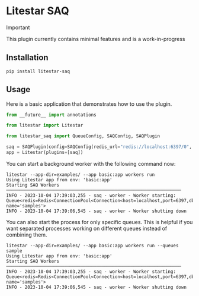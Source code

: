# Litestar SAQ

> [!IMPORTANT]
> This plugin currently contains minimal features and is a work-in-progress

## Installation

```shell
pip install litestar-saq
```

## Usage

Here is a basic application that demonstrates how to use the plugin.

```python
from __future__ import annotations

from litestar import Litestar

from litestar_saq import QueueConfig, SAQConfig, SAQPlugin

saq = SAQPlugin(config=SAQConfig(redis_url="redis://localhost:6397/0", queue_configs=[QueueConfig(name="samples")]))
app = Litestar(plugins=[saq])


```

You can start a background worker with the following command now:

```shell
litestar --app-dir=examples/ --app basic:app workers run
Using Litestar app from env: 'basic:app'
Starting SAQ Workers ──────────────────────────────────────────────────────────────────
INFO - 2023-10-04 17:39:03,255 - saq - worker - Worker starting: Queue<redis=Redis<ConnectionPool<Connection<host=localhost,port=6397,db=0>>>, name='samples'>
INFO - 2023-10-04 17:39:06,545 - saq - worker - Worker shutting down
```

You can also start the process for only specific queues. This is helpful if you want separated processes working on different queues instead of combining them.

```shell
litestar --app-dir=examples/ --app basic:app workers run --queues sample
Using Litestar app from env: 'basic:app'
Starting SAQ Workers ──────────────────────────────────────────────────────────────────
INFO - 2023-10-04 17:39:03,255 - saq - worker - Worker starting: Queue<redis=Redis<ConnectionPool<Connection<host=localhost,port=6397,db=0>>>, name='samples'>
INFO - 2023-10-04 17:39:06,545 - saq - worker - Worker shutting down
```
